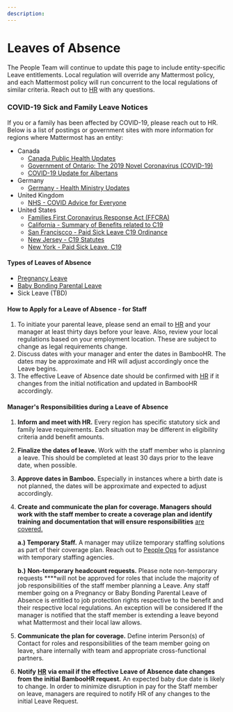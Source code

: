 ```yaml
---
description: 
---
```


# Leaves of Absence

The People Team will continue to update this page to include entity-specific Leave entitlements. Local regulation will override any Mattermost policy, and each Mattermost policy will run concurrent to the local regulations of similar criteria. Reach out to [HR](mailto:hr@mattermost.com) with any questions. 

### COVID-19 Sick and Family Leave Notices 

If you or a family has been affected by COVID-19, please reach out to HR. Below is a list of postings or government sites with more information for regions where Mattermost has an entity: 
* Canada
  * [Canada Public Health Updates](https://www.canada.ca/en/public-health/services/diseases/2019-novel-coronavirus-infection/being-prepared.html)
  * [Government of Ontario: The 2019 Novel Coronavirus (COVID-19)](https://www.ontario.ca/page/2019-novel-coronavirus?_ga=2.160478013.1455656515.1583773791-62136392.1566417448)
  * [COVID-19 Update for Albertans](https://www.alberta.ca/coronavirus-info-for-albertans.aspx)
* Germany
  * [Germany - Health Ministry Updates](https://www.bundesgesundheitsministerium.de/en/press/2020/coronavirus.html)
* United Kingdom 
  * [NHS - COVID Advice for Everyone](https://www.nhs.uk/conditions/coronavirus-covid-19/)
* United States
  * [Families First Coronavirus Response Act (FFCRA)](https://www.dol.gov/sites/dolgov/files/WHD/posters/FFCRA_Poster_WH1422_Non-Federal.pdf)
  * [California - Summary of Benefits related to C19](https://www.labor.ca.gov/coronavirus2019/#chart)
   * [San Franciscco - Paid Sick Leave C19 Ordinance](https://sfgov.org/olse/sites/default/files/OLSE%20Guidance%20-%20PSLO%20%20Coronavirus%20-%20Updated%2003.24.20.pdf)
  * [New Jersey - C19 Statutes](https://www.nj.gov/labor/assets/PDFs/COVID-19%20SCENARIOS.pdf)
  * [New York - Paid Sick Leave, C19](https://paidfamilyleave.ny.gov/system/files/documents/2020/03/covid-19-sick-leave-employees.pdf)
 

#### Types of Leaves of Absence 

* [Pregnancy Leave](pregnancy-leave.md)
* [Baby Bonding Parental Leave ](baby-bonding-parental-leave.md)
* Sick Leave \(TBD\) 

#### How to Apply for a Leave of Absence - for Staff

1. To initiate your parental leave, please send an email to [HR](mailto:hr@mattermost.com)  and your manager at least thirty days before your leave. Also, review your local regulations based on your employment location. These are subject to change as legal requirements change.
2. Discuss dates with your manager and enter the dates in BambooHR. The dates may be approximate and HR will adjust accordingly once the Leave begins.
3. The effective Leave of Absence date should be confirmed with [HR](mailto:hr@mattermost.com) if it changes from the initial notification and updated in BambooHR accordingly. 

#### Manager's Responsibilities during a Leave of Absence

1. **Inform and meet with HR.** Every region has specific statutory sick and family leave requirements. Each situation may be different in eligibility criteria andd benefit amounts. 
2. **Finalize the dates of leave.** Work with the staff member who is planning a leave. This should be completed at least 30 days prior to the leave date, when possible. 
3. **Approve dates in Bamboo.** Especially in instances where a birth date is not planned, the dates will be approximate and expected to adjust accordingly.
4. **Create and communicate the plan for coverage. Managers should work with the staff member to create a coverage plan and identify training and documentation that will ensure responsibilities** [are covered.](https://handbook.mattermost.com/company/about-mattermost/mindsets#shoulder-check)

   **a.\) Temporary Staff.** A manager may utilize temporary staffing solutions as part of their coverage plan. Reach out to [People Ops](mailto:hr@mattermost.com) for assistance with temporary staffing agencies. 

   **b.\)** **Non-temporary headcount requests.** Please note non-temporary requests ****will not be approved for roles that include the majority of job responsibilities of the staff member planning a Leave. Any staff member going on a Pregnancy or Baby Bonding Parental Leave of Absence is entitled to job protection rights respective to the benefit and their respective local regulations. An exception will be considered If the manager is notified that the staff member is extending a leave beyond what Mattermost and their local law allows.

4. **Communicate the plan for coverage.** Define interim Person\(s\) of Contact for roles and responsibilities of the team member going on leave, share internally with team and appropriate cross-functional partners. 
5. **Notify** [**HR**](mailto:%20hr@mattermost.com) **via email if the effective Leave of Absence date changes** **from the initial BambooHR request.** An expected baby due date is likely to change. In order to minimize disruption in pay for the Staff member on leave, managers are required to notify HR of any changes to the initial Leave Request.

 



